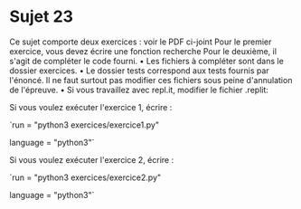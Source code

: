 # Sujet 23

Ce sujet comporte deux exercices : voir le PDF ci-joint
Pour le premier exercice, vous devez écrire une fonction recherche
Pour le deuxième, il s'agit de compléter le code fourni.
•	Les fichiers à compléter sont dans le dossier exercices.
•	Le dossier tests correspond aux tests fournis par l'énoncé. Il ne faut surtout pas modifier ces fichiers sous peine d'annulation de l'épreuve.
•	Si vous travaillez avec repl.it, modifier le fichier .replit:

Si vous voulez exécuter l'exercice 1, écrire :  

`run = "python3 exercices/exercice1.py"  

language = "python3"`  
  
Si vous voulez exécuter l'exercice 2, écrire :  

`run = "python3 exercices/exercice2.py"  

language = "python3"`

